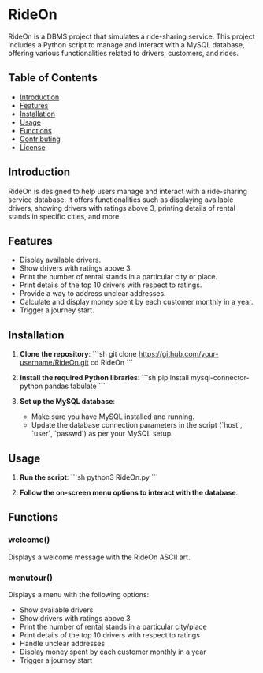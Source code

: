 
# RideOn

RideOn is a DBMS project that simulates a ride-sharing service. This project includes a Python script to manage and interact with a MySQL database, offering various functionalities related to drivers, customers, and rides.

## Table of Contents

- [Introduction](#introduction)
- [Features](#features)
- [Installation](#installation)
- [Usage](#usage)
- [Functions](#functions)
- [Contributing](#contributing)
- [License](#license)

## Introduction

RideOn is designed to help users manage and interact with a ride-sharing service database. It offers functionalities such as displaying available drivers, showing drivers with ratings above 3, printing details of rental stands in specific cities, and more.

## Features

- Display available drivers.
- Show drivers with ratings above 3.
- Print the number of rental stands in a particular city or place.
- Print details of the top 10 drivers with respect to ratings.
- Provide a way to address unclear addresses.
- Calculate and display money spent by each customer monthly in a year.
- Trigger a journey start.

## Installation

1. **Clone the repository**:
    \`\`\`sh
    git clone https://github.com/your-username/RideOn.git
    cd RideOn
    \`\`\`

2. **Install the required Python libraries**:
    \`\`\`sh
    pip install mysql-connector-python pandas tabulate
    \`\`\`

3. **Set up the MySQL database**:
    - Make sure you have MySQL installed and running.
    - Update the database connection parameters in the script (\`host\`, \`user\`, \`passwd\`) as per your MySQL setup.

## Usage

1. **Run the script**:
    \`\`\`sh
    python3 RideOn.py
    \`\`\`

2. **Follow the on-screen menu options to interact with the database**.

## Functions

### welcome()

Displays a welcome message with the RideOn ASCII art.

### menutour()

Displays a menu with the following options:
- Show available drivers
- Show drivers with ratings above 3
- Print the number of rental stands in a particular city/place
- Print details of the top 10 drivers with respect to ratings
- Handle unclear addresses
- Display money spent by each customer monthly in a year
- Trigger a journey start
